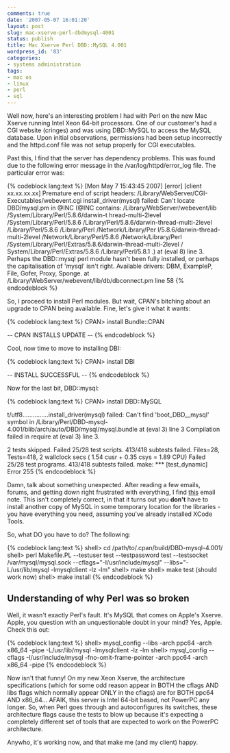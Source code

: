 ```yaml
---
comments: true
date: '2007-05-07 16:01:20'
layout: post
slug: mac-xserve-perl-dbdmysql-4001
status: publish
title: Mac Xserve Perl DBD::MySQL 4.001
wordpress_id: '83'
categories:
- systems administration
tags:
- mac os
- linux
- perl
- sql
---
```


Well now, here's an interesting problem I had with Perl on the new Mac Xserve running Intel Xeon 64-bit processors. One of our customer's had a CGI website (cringes) and was using DBD::MySQL to access the MySQL database. Upon initial observations, permissions had been setup incorrectly and the httpd.conf file was not setup properly for CGI executables. 

Past this, I find that the server has dependency problems. This was found due to the following error message in the /var/log/httpd/error_log file. The particular error was:

{% codeblock lang:text %}
[Mon May  7 15:43:45 2007] [error] [client xx.xx.xx.xx] Premature end of script headers: /Library/WebServer/CGI-Executables/webevent.cgi
install_driver(mysql) failed: Can't locate DBD/mysql.pm in @INC (@INC contains: /Library/WebServer/webevent/lib /System/Library/Perl/5.8.6/darwin-t
hread-multi-2level /System/Library/Perl/5.8.6 /Library/Perl/5.8.6/darwin-thread-multi-2level /Library/Perl/5.8.6 /Library/Perl /Network/Library/Per
l/5.8.6/darwin-thread-multi-2level /Network/Library/Perl/5.8.6 /Network/Library/Perl /System/Library/Perl/Extras/5.8.6/darwin-thread-multi-2level /
System/Library/Perl/Extras/5.8.6 /Library/Perl/5.8.1 .) at (eval 8) line 3.
Perhaps the DBD::mysql perl module hasn't been fully installed,
or perhaps the capitalisation of 'mysql' isn't right.
Available drivers: DBM, ExampleP, File, Gofer, Proxy, Sponge.
 at /Library/WebServer/webevent/lib/db/dbconnect.pm line 58
{% endcodeblock %}

So, I proceed to install Perl modules. But wait, CPAN's bitching about an upgrade to CPAN being available. Fine, let's give it what it wants:

{% codeblock lang:text %}
CPAN> install Bundle::CPAN

-- CPAN INSTALLS UPDATE --
{% endcodeblock %}

Cool, now time to move to installing DBI:

{% codeblock lang:text %}
CPAN> install DBI

-- INSTALL SUCCESSFUL --
{% endcodeblock %}

Now for the last bit, DBD::mysql:

{% codeblock lang:text %}
CPAN> install DBD::MySQL

<snip>
t/utf8...............install_driver(mysql) failed: Can't find 'boot_DBD__mysql' symbol in /Library/Perl/DBD-mysql-4.001/blib/arch/auto/DBD/mysql/mysql.bundle
at (eval 3) line 3
Compilation failed in require at (eval 3) line 3.

2 tests skipped.
Failed 25/28 test scripts. 413/418 subtests failed.
Files=28, Tests=418,  2 wallclock secs ( 1.54 cusr +  0.35 csys =  1.89 CPU)
Failed 25/28 test programs. 413/418 subtests failed.
make: *** [test_dynamic] Error 255
</snip>
{% endcodeblock %}

Damn, talk about something unexpected. After reading a few emails, forums, and getting down right frustrated with everything, I find <a href="http://forums.macosxhints.com/archive/index.php/t-69261.html">this</a> email note. This isn't completely correct, in that it turns out you <strong>don't</strong> have to install another copy of MySQL in some temporary location for the libraries - you have everything you need, assuming you've already installed XCode Tools. 

So, what DO you have to do? The following:

{% codeblock lang:text %}
shell> cd /path/to/.cpan/build/DBD-mysql-4.001/
shell> perl Makefile.PL --testuser test --testpassword test --testsocket /var/mysql/mysql.sock --cflags="-I/usr/include/mysql" --libs="-L/usr/lib/mysql -lmysqlclient -lz -lm"
shell> make
shell> make test (should work now) 
shell> make install
{% endcodeblock %}

<h2>Understanding of why Perl was so broken</h2>

Well, it wasn't exactly Perl's fault. It's MySQL that comes on Apple's Xserve. Apple, you question with an unquestionable doubt in your mind? Yes, Apple. Check this out:

{% codeblock lang:text %}
shell> mysql_config --libs
-arch ppc64  -arch x86_64 -pipe -L/usr/lib/mysql -lmysqlclient -lz -lm
shell> mysql_config --cflags
-I/usr/include/mysql -fno-omit-frame-pointer  -arch ppc64  -arch x86_64 -pipe
{% endcodeblock %}

Now isn't that funny! On my new Xeon Xserve, the architecture specifications (which for some odd reason appear in BOTH the cflags AND libs flags which normally appear ONLY in the cflags) are for BOTH ppc64 AND x86_64... AFAIK, this server is Intel 64-bit based, not PowerPC any longer. So, when Perl goes through and autoconfigures its switches, these architecture flags cause the tests to blow up because it's expecting a completely different set of tools that are expected to work on the PowerPC architecture.

Anywho, it's working now, and that make me (and my client) happy. 
